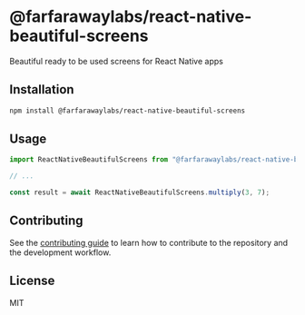 # @farfarawaylabs/react-native-beautiful-screens

Beautiful ready to be used screens for React Native apps

## Installation

```sh
npm install @farfarawaylabs/react-native-beautiful-screens
```

## Usage

```js
import ReactNativeBeautifulScreens from "@farfarawaylabs/react-native-beautiful-screens";

// ...

const result = await ReactNativeBeautifulScreens.multiply(3, 7);
```

## Contributing

See the [contributing guide](CONTRIBUTING.md) to learn how to contribute to the repository and the development workflow.

## License

MIT
